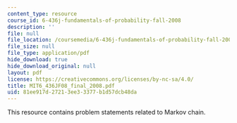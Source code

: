 ```yaml
---
content_type: resource
course_id: 6-436j-fundamentals-of-probability-fall-2008
description: ''
file: null
file_location: /coursemedia/6-436j-fundamentals-of-probability-fall-2008/81ee917d27213ee33377b1d57dcb48da_MIT6_436JF08_final_2008.pdf
file_size: null
file_type: application/pdf
hide_download: true
hide_download_original: null
layout: pdf
license: https://creativecommons.org/licenses/by-nc-sa/4.0/
title: MIT6_436JF08_final_2008.pdf
uid: 81ee917d-2721-3ee3-3377-b1d57dcb48da
---
```

This resource contains problem statements related to Markov chain.